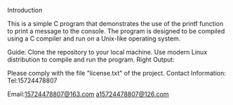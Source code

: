 Introduction

This is a simple C program that demonstrates the use of the printf function to print a message to the console. The program is designed to be compiled using a C compiler and run on a Unix-like operating system.

Guide:
    Clone the repository to your local machine.
    Use modern Linux distribution to compile and run the program.
    Right Output:

Please comply with the file "license.txt" of the project.
Contact Information:
Tel:15724478807

Email:15724478807@163.com
      a15724478807@126.com